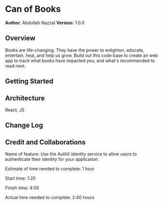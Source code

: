 # Can of Books

**Author**: Abdullah Nazzal
**Version**: 1.0.0 

## Overview
Books are life-changing. They have the power to enlighten, educate, entertain, heal, and help us grow. Build out this code base to create an web app to track what books have impacted you, and what's recommended to read next.

## Getting Started

## Architecture
React, JS
## Change Log


## Credit and Collaborations


Name of feature: Use the Auth0 identity service to allow users to authenticate their identity for your application. 

Estimate of time needed to complete: 1 hour

Start time: 1:20

Finish time: 4:00

Actual time needed to complete: 2:40 hours